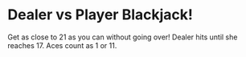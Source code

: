 # Dealer vs Player Blackjack!

Get as close to 21 as you can without going over!
Dealer hits until she reaches 17. Aces count as 1 or 11.
